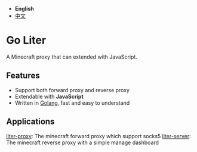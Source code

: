 
- **English**
- [中文](./README_zh.MD)

# Go Liter

A Minecraft proxy that can extended with JavaScript.

## Features

- Support both forward proxy and reverse proxy
- Extendable with **JavaScript**
- Written in [Golang](https://go.dev/), fast and easy to understand

## Applications

[liter-proxy](./cmds/liter-proxy/README.MD): The minecraft forward proxy which support socks5
[liter-server](./cmds/liter-server/README.MD): The minecraft reverse proxy with a simple manage dashboard
